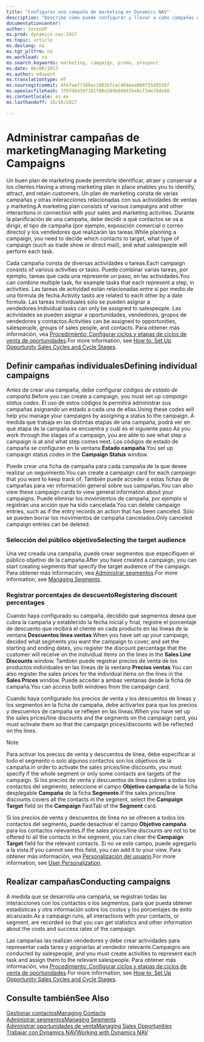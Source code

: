 ```yaml
---
title: "Configurar una campaña de marketing en Dynamics NAV"
description: "Describe cómo puede configurar y llevar a cabo campañas de marketing en Dynamics NAV para ayudarle a identificar, atraer y conservar a los clientes."
documentationcenter: 
author: SorenGP
ms.prod: dynamics-nav-2017
ms.topic: article
ms.devlang: na
ms.tgt_pltfrm: na
ms.workload: na
ms.search.keywords: marketing, campaign, promo, prospect
ms.date: 06/06/2017
ms.author: edupont
ms.translationtype: HT
ms.sourcegitcommit: 4fefaef7380ac10836fcac404eea006f55d8556f
ms.openlocfilehash: 3f8fd64397161f00a289b0d0435ebcf2de76de80
ms.contentlocale: es-mx
ms.lasthandoff: 10/16/2017

---
```

# <a name="managing-marketing-campaigns"></a><span data-ttu-id="9df70-103">Administrar campañas de marketing</span><span class="sxs-lookup"><span data-stu-id="9df70-103">Managing Marketing Campaigns</span></span>
<span data-ttu-id="9df70-104">Un buen plan de marketing puede permitirle identificar, atraer y conservar a los clientes.</span><span class="sxs-lookup"><span data-stu-id="9df70-104">Having a strong marketing plan in place enables you to identify, attract, and retain customers.</span></span> <span data-ttu-id="9df70-105">Un plan de marketing consta de varias campañas y otras interacciones relacionadas con sus actividades de ventas y marketing.</span><span class="sxs-lookup"><span data-stu-id="9df70-105">A marketing plan consists of various campaigns and other interactions in connection with your sales and marketing activities.</span></span> <span data-ttu-id="9df70-106">Durante la planificación de una campaña, debe decidir a qué contactos se va a dirigir, el tipo de campaña (por ejemplo, exposición comercial o correo directo) y los vendedores que realizarán las tareas.</span><span class="sxs-lookup"><span data-stu-id="9df70-106">While planning a campaign, you need to decide which contacts to target, what type of campaign (such as trade show or direct mail), and what salespeople will perform each task.</span></span>

<span data-ttu-id="9df70-107">Cada campaña consta de diversas actividades o tareas.</span><span class="sxs-lookup"><span data-stu-id="9df70-107">Each campaign consists of various activities or tasks.</span></span> <span data-ttu-id="9df70-108">Puede combinar varias tareas, por ejemplo, tareas que cada una represente un paso, en las actividades.</span><span class="sxs-lookup"><span data-stu-id="9df70-108">You can combine multiple task, for example tasks that each represent a step, in activities.</span></span> <span data-ttu-id="9df70-109">Las tareas de actividad están relacionadas entre sí por medio de una fórmula de fecha.</span><span class="sxs-lookup"><span data-stu-id="9df70-109">Activity tasks are related to each other by a date formula.</span></span> <span data-ttu-id="9df70-110">Las tareas individuales solo se pueden asignar a vendedores.</span><span class="sxs-lookup"><span data-stu-id="9df70-110">Individual tasks can only be assigned to salespeople.</span></span> <span data-ttu-id="9df70-111">Las actividades se pueden asignar a oportunidades, vendedores, grupos de vendedores y contactos.</span><span class="sxs-lookup"><span data-stu-id="9df70-111">Activities can be assigned to opportunities, salespeople, groups of sales people, and contacts.</span></span> <span data-ttu-id="9df70-112">Para obtener más información, vea [Procedimiento: Configurar ciclos y etapas de ciclos de venta de oportunidades](marketing-how-setup-opportunity-sales-cycles-stages.md).</span><span class="sxs-lookup"><span data-stu-id="9df70-112">For more information, see [How to: Set Up Opportunity Sales Cycles and Cycle Stages](marketing-how-setup-opportunity-sales-cycles-stages.md).</span></span>

## <a name="defining-individual-campaigns"></a><span data-ttu-id="9df70-113">Definir campañas individuales</span><span class="sxs-lookup"><span data-stu-id="9df70-113">Defining individual campaigns</span></span>
<span data-ttu-id="9df70-114">Antes de crear una campaña, debe configurar *códigos de estado de campaña*.</span><span class="sxs-lookup"><span data-stu-id="9df70-114">Before you can create a campaign, you must set up *campaign status codes*.</span></span> <span data-ttu-id="9df70-115">El uso de estos códigos le permitirá administrar sus campañas asignando un estado a cada una de ellas.</span><span class="sxs-lookup"><span data-stu-id="9df70-115">Using these codes will help you manage your campaigns by assigning a status to the campaign.</span></span> <span data-ttu-id="9df70-116">A medida que trabaja en las distintas etapas de una campaña, podrá ver en qué etapa de la campaña se encuentra y cuál es el siguiente paso.</span><span class="sxs-lookup"><span data-stu-id="9df70-116">As you work through the stages of a campaign, you are able to see what step a campaign is at and what step comes next.</span></span> <span data-ttu-id="9df70-117">Los códigos de estado de campaña se configuran en la ventana **Estado campaña**.</span><span class="sxs-lookup"><span data-stu-id="9df70-117">You set up campaign status codes in the **Campaign Status** window.</span></span>

<span data-ttu-id="9df70-118">Puede crear una ficha de campaña para cada campaña de la que desee realizar un seguimiento.</span><span class="sxs-lookup"><span data-stu-id="9df70-118">You can create a campaign card for each campaign that you want to keep track of.</span></span> <span data-ttu-id="9df70-119">También puede acceder a estas fichas de campañas para ver información general sobre sus campañas.</span><span class="sxs-lookup"><span data-stu-id="9df70-119">You can also view these campaign cards to view general information about your campaigns.</span></span>
<span data-ttu-id="9df70-120">Puede eliminar los movimientos de campaña, por ejemplo si registran una acción que ha sido cancelada.</span><span class="sxs-lookup"><span data-stu-id="9df70-120">You can delete campaign entries, such as if the entry records an action that has been canceled.</span></span> <span data-ttu-id="9df70-121">Sólo se pueden borrar los movimientos de campaña cancelados.</span><span class="sxs-lookup"><span data-stu-id="9df70-121">Only canceled campaign entries can be deleted.</span></span>

### <a name="selecting-the-target-audience"></a><span data-ttu-id="9df70-122">Selección del público objetivo</span><span class="sxs-lookup"><span data-stu-id="9df70-122">Selecting the target audience</span></span>
<span data-ttu-id="9df70-123">Una vez creada una campaña, puede crear segmentos que especifiquen el público objetivo de la campaña.</span><span class="sxs-lookup"><span data-stu-id="9df70-123">After you have created a campaign, you can start creating segments that specify the target audience of the campaign.</span></span> <span data-ttu-id="9df70-124">Para obtener más información, vea [Administrar segmentos](marketing-segments.md).</span><span class="sxs-lookup"><span data-stu-id="9df70-124">For more information, see [Managing Segments](marketing-segments.md).</span></span>

### <a name="registering-discount-percentages"></a><span data-ttu-id="9df70-125">Registrar porcentajes de descuento</span><span class="sxs-lookup"><span data-stu-id="9df70-125">Registering discount percentages</span></span>
<span data-ttu-id="9df70-126">Cuando haya configurado su campaña, decidido qué segmentos desea que cubra la campaña y establecido la fecha inicial y final, registre el porcentaje de descuento que recibirá el cliente en cada producto en las líneas de la ventana **Descuentos línea ventas**.</span><span class="sxs-lookup"><span data-stu-id="9df70-126">When you have set up your campaign, decided what segments you want the campaign to cover, and set the starting and ending dates, you register the discount percentage that the customer will receive on the individual items on the lines in the **Sales Line Discounts** window.</span></span> <span data-ttu-id="9df70-127">También puede registrar precios de venta de los productos individuales en las líneas de la ventana **Precios ventas**.</span><span class="sxs-lookup"><span data-stu-id="9df70-127">You can also register the sales prices for the individual items on the lines in the **Sales Prices** window.</span></span> <span data-ttu-id="9df70-128">Puede acceder a ambas ventanas desde la ficha de campaña.</span><span class="sxs-lookup"><span data-stu-id="9df70-128">You can access both windows from the campaign card.</span></span>

 <span data-ttu-id="9df70-129">Cuando haya configurado los precios de venta y los descuentos de líneas y los segmentos en la ficha de campaña, debe activarlos para que los precios y descuentos de campaña se reflejen en las líneas.</span><span class="sxs-lookup"><span data-stu-id="9df70-129">When you have set up the sales prices/line discounts and the segments on the campaign card, you must activate them so that the campaign prices/discounts will be reflected on the lines.</span></span>

> [!NOTE]  
>   <span data-ttu-id="9df70-130">Para activar los precios de venta y descuentos de línea, debe especificar si todo el segmento o solo algunos contactos son los objetivos de la campaña.</span><span class="sxs-lookup"><span data-stu-id="9df70-130">In order to activate the sales prices/line discounts, you must specify if the whole segment or only some contacts are targets of the campaign.</span></span> <span data-ttu-id="9df70-131">Si los precios de venta y descuentos de línea cubren a todos los contactos del segmento, seleccione el campo **Objetivo campaña** de la ficha desplegable **Campaña** de la ficha **Segmento**.</span><span class="sxs-lookup"><span data-stu-id="9df70-131">If the sales prices/line discounts covers all the contacts in the segment, select the **Campaign Target** field on the **Campaign** FastTab of the **Segment** card.</span></span>

<span data-ttu-id="9df70-132">Si los precios de venta y descuentos de línea no se ofrecen a todos los contactos del segmento, puede desactivar el campo **Objetivo campaña** para los contactos relevantes.</span><span class="sxs-lookup"><span data-stu-id="9df70-132">If the sales prices/line discounts are not to be offered to all the contacts in the segment, you can clear the **Campaign Target** field for the relevant contacts.</span></span> <span data-ttu-id="9df70-133">Si no ve este campo, puede agregarlo a la vista.</span><span class="sxs-lookup"><span data-stu-id="9df70-133">If you cannot see this field, you can add it to your view.</span></span> <span data-ttu-id="9df70-134">Para obtener más información, vea [Personalización del usuario](ui-user-personalization.md).</span><span class="sxs-lookup"><span data-stu-id="9df70-134">For more information, see [User Personalization](ui-user-personalization.md).</span></span>

## <a name="conducting-campaigns"></a><span data-ttu-id="9df70-135">Realizar campañas</span><span class="sxs-lookup"><span data-stu-id="9df70-135">Conducting campaigns</span></span>
<span data-ttu-id="9df70-136">A medida que se desarrolla una campaña, se registran todas las interacciones con los contactos o los segmentos, para que pueda obtener estadísticas y otra información sobre los costos y los porcentajes de éxito alcanzado.</span><span class="sxs-lookup"><span data-stu-id="9df70-136">As a campaign runs, all interactions with your contacts, or segment, are recorded so that you can get statistics and other information about the costs and success rates of the campaign.</span></span>

<span data-ttu-id="9df70-137">Las campañas las realizan vendedores y debe crear actividades para representar cada tarea y asignarlas al vendedor relevante.</span><span class="sxs-lookup"><span data-stu-id="9df70-137">Campaigns are conducted by salespeople, and you must create activities to represent each task and assign them to the relevant salespeople.</span></span> <span data-ttu-id="9df70-138">Para obtener más información, vea [Procedimiento: Configurar ciclos y etapas de ciclos de venta de oportunidades](marketing-how-setup-opportunity-sales-cycles-stages.md).</span><span class="sxs-lookup"><span data-stu-id="9df70-138">For more information, see [How to: Set Up Opportunity Sales Cycles and Cycle Stages](marketing-how-setup-opportunity-sales-cycles-stages.md).</span></span>

## <a name="see-also"></a><span data-ttu-id="9df70-139">Consulte también</span><span class="sxs-lookup"><span data-stu-id="9df70-139">See Also</span></span>
[<span data-ttu-id="9df70-140">Gestionar contactos</span><span class="sxs-lookup"><span data-stu-id="9df70-140">Managing Contacts</span></span>](marketing-contacts.md)  
[<span data-ttu-id="9df70-141">Administrar segmentos</span><span class="sxs-lookup"><span data-stu-id="9df70-141">Managing Segments</span></span>](marketing-segments.md)  
[<span data-ttu-id="9df70-142">Administrar oportunidades de venta</span><span class="sxs-lookup"><span data-stu-id="9df70-142">Managing Sales Opportunities</span></span>](marketing-manage-sales-opportunities.md)  
[<span data-ttu-id="9df70-143">Trabajar con Dynamics NAV</span><span class="sxs-lookup"><span data-stu-id="9df70-143">Working with Dynamics NAV</span></span>](ui-work-product.md)  

